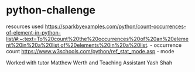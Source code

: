 # python-challenge
resources used 
https://sparkbyexamples.com/python/count-occurrences-of-element-in-python-list/#:~:text=To%20count%20the%20occurrences%20of%20an%20element%20in%20a%20list,of%20elements%20in%20a%20list. - occurrence count
https://www.w3schools.com/python/ref_stat_mode.asp - mode

Worked with tutor Matthew Werth and Teaching Assistant Yash Shah
